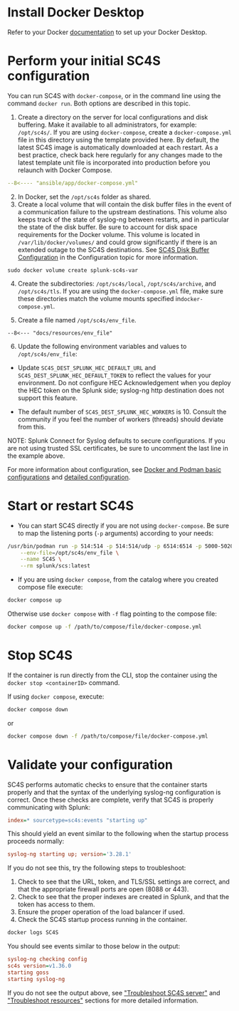 
# Install Docker Desktop

Refer to your Docker [documentation](https://docs.docker.com) to set up your Docker Desktop. 

# Perform your initial SC4S configuration

You can run SC4S with `docker-compose`, or in the command line using the command `docker run`.  Both options are described in this topic.

1. Create a directory on the server for local configurations and disk buffering. Make it available to all administrators, for example:
`/opt/sc4s/`. If you are using `docker-compose`, create a `docker-compose.yml` file in this directory using the template provided here. By default, the latest SC4S image is automatically downloaded at each restart. As a best practice, check back here regularly for any changes made to the latest template unit file is incorporated into production before you relaunch with Docker Compose.

``` yaml
--8<---- "ansible/app/docker-compose.yml"
```

2. In Docker, set the `/opt/sc4s` folder as shared.
3. Create a local volume that will contain the disk buffer files in the event of a communication
failure to the upstream destinations. This volume also keeps track of the state of syslog-ng between restarts, and in
particular the state of the disk buffer. Be sure to account for disk space requirements for the Docker volume. This volume is located in
`/var/lib/docker/volumes/` and could grow significantly if there is an extended outage to the SC4S destinations. See [SC4S Disk Buffer Configuration](https://github.com/splunk/splunk-connect-for-syslog/blob/main/docs/configuration.md#sc4s-disk-buffer-configuration) in the Configuration topic for more information.

```
sudo docker volume create splunk-sc4s-var
```

4. Create the subdirectories: `/opt/sc4s/local`, `/opt/sc4s/archive`, and `/opt/sc4s/tls`. If you are using the `docker-compose.yml` file, make sure these directories match the volume mounts specified in`docker-compose.yml`.

5. Create a file named `/opt/sc4s/env_file`.

```dotenv
--8<--- "docs/resources/env_file"
```
6. Update the following environment variables and values to `/opt/sc4s/env_file`:
* Update `SC4S_DEST_SPLUNK_HEC_DEFAULT_URL` and `SC4S_DEST_SPLUNK_HEC_DEFAULT_TOKEN` to reflect the values for your environment. Do not configure HEC
Acknowledgement when you deploy the HEC token on the Splunk side; syslog-ng http destination does not support this
feature. 

* The default number of `SC4S_DEST_SPLUNK_HEC_WORKERS` is 10. Consult the community if you feel the number of workers (threads) should
deviate from this.

NOTE:  Splunk Connect for Syslog defaults to secure configurations.  If you are not using trusted SSL certificates, be sure to
uncomment the last line in the example above.

For more information about configuration, see [Docker and Podman basic configurations](./getting-started-runtime-configuration.md#docker-and-podman-basic-configurations)
and [detailed configuration](../configuration.md).

# Start or restart SC4S

* You can start SC4S directly if you are not using `docker-compose`.  Be sure to map the listening ports
(`-p` arguments) according to your needs:

```bash
/usr/bin/podman run -p 514:514 -p 514:514/udp -p 6514:6514 -p 5000-5020:5000-5020 -p 5000-5020:5000-5020/udp \
    --env-file=/opt/sc4s/env_file \
    --name SC4S \
    --rm splunk/scs:latest
```

* If you are using `docker compose`, from the catalog where you created compose file execute:

```bash
docker compose up
```
Otherwise use `docker compose` with `-f` flag pointing to the compose file:
```bash
docker compose up -f /path/to/compose/file/docker-compose.yml
```
# Stop SC4S

If the container is run directly from the CLI, stop the container using the `docker stop <containerID>` command.

If using `docker compose`, execute:

```bash
docker compose down 
```
or 

```bash
docker compose down -f /path/to/compose/file/docker-compose.yml
```
# Validate your configuration

SC4S performs automatic checks to ensure that the container starts properly and that the syntax of the underlying syslog-ng
configuration is correct. Once these checks are complete, verify that SC4S is properly communicating with Splunk:

```ini
index=* sourcetype=sc4s:events "starting up"
```

This should yield an event similar to the following when the startup process proceeds normally:

```ini
syslog-ng starting up; version='3.28.1'
```

If you do not see this, try the following steps to troubleshoot:
1. Check to see that the URL, token, and TLS/SSL settings are correct, and that the appropriate firewall ports are open (8088 or 443).
2. Check to see that the proper indexes are created in Splunk, and that the token has access to them.
3. Ensure the proper operation of the load balancer if used.
4. Check the SC4S startup process running in the container.

```bash
docker logs SC4S
```

You should see events similar to those below in the output:

```ini
syslog-ng checking config
sc4s version=v1.36.0
starting goss
starting syslog-ng
```

If you do not see the output above, see ["Troubleshoot SC4S server"](../troubleshooting/troubleshoot_SC4S_server.md)
and ["Troubleshoot resources"](../troubleshooting/troubleshoot_resources.md) sections for more detailed information.
